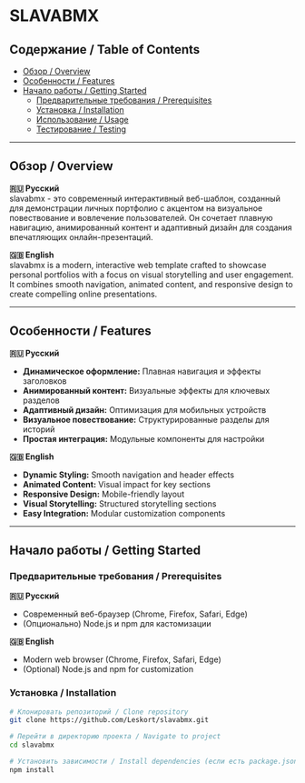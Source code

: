 # SLAVABMX

## Содержание / Table of Contents
- [Обзор / Overview](#обзор--overview)
- [Особенности / Features](#особенности--features)
- [Начало работы / Getting Started](#начало-работы--getting-started)
  - [Предварительные требования / Prerequisites](#предварительные-требования--prerequisites)
  - [Установка / Installation](#установка--installation)
  - [Использование / Usage](#использование--usage)
  - [Тестирование / Testing](#тестирование--testing)

---

## Обзор / Overview <a name="обзор--overview"></a>

**🇷🇺 Русский**  
slavabmx - это современный интерактивный веб-шаблон, созданный для демонстрации личных портфолио с акцентом на визуальное повествование и вовлечение пользователей. Он сочетает плавную навигацию, анимированный контент и адаптивный дизайн для создания впечатляющих онлайн-презентаций.

**🇬🇧 English**  
slavabmx is a modern, interactive web template crafted to showcase personal portfolios with a focus on visual storytelling and user engagement. It combines smooth navigation, animated content, and responsive design to create compelling online presentations.

---

## Особенности / Features <a name="особенности--features"></a>

**🇷🇺 Русский**
- **Динамическое оформление:** Плавная навигация и эффекты заголовков
- **Анимированный контент:** Визуальные эффекты для ключевых разделов
- **Адаптивный дизайн:** Оптимизация для мобильных устройств
- **Визуальное повествование:** Структурированные разделы для историй
- **Простая интеграция:** Модульные компоненты для настройки

**🇬🇧 English**
- **Dynamic Styling:** Smooth navigation and header effects
- **Animated Content:** Visual impact for key sections
- **Responsive Design:** Mobile-friendly layout
- **Visual Storytelling:** Structured storytelling sections
- **Easy Integration:** Modular customization components

---

## Начало работы / Getting Started <a name="начало-работы--getting-started"></a>

### Предварительные требования / Prerequisites <a name="предварительные-требования--prerequisites"></a>
**🇷🇺 Русский**  
- Современный веб-браузер (Chrome, Firefox, Safari, Edge)
- (Опционально) Node.js и npm для кастомизации

**🇬🇧 English**  
- Modern web browser (Chrome, Firefox, Safari, Edge)
- (Optional) Node.js and npm for customization

### Установка / Installation <a name="установка--installation"></a>
```bash
# Клонировать репозиторий / Clone repository
git clone https://github.com/Leskort/slavabmx.git

# Перейти в директорию проекта / Navigate to project
cd slavabmx

# Установить зависимости / Install dependencies (если есть package.json)
npm install
